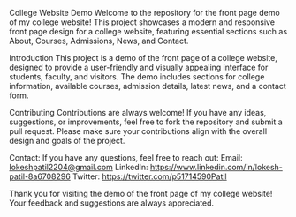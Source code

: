 College Website Demo
Welcome to the repository for the front page demo of my college website! This project showcases a modern and responsive front page design for a college website, featuring essential sections such as About, Courses, Admissions, News, and Contact.

Introduction
This project is a demo of the front page of a college website, designed to provide a user-friendly and visually appealing interface for students, faculty, and visitors. The demo includes sections for college information, available courses, admission details, latest news, and a contact form.

Contributing
Contributions are always welcome! If you have any ideas, suggestions, or improvements, feel free to fork the repository and submit a pull request. Please make sure your contributions align with the overall design and goals of the project.

Contact: 
If you have any questions, feel free to reach out: 
Email: lokeshpatil2204@gmail.com
LinkedIn: https://www.linkedin.com/in/lokesh-patil-8a6708296 
Twitter: https://twitter.com/p51714590Patil

Thank you for visiting the demo of the front page of my college website! Your feedback and suggestions are always appreciated.
